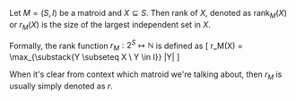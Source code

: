 Let $M = (S, I)$ be a matroid and $X \subseteq S$. Then rank of $X$,
denoted as $\operatorname{rank}_M(X)$ or $r_M(X)$ is the size of the largest independent set in $X$.

Formally, the rank function $r_M: 2^S \mapsto \mathbb{N}$ is defined as
\[ r_M(X) = \max_{\substack{Y \subseteq X \\ Y \in I}} |Y| \]

When it's clear from context which matroid we're talking about,
then $r_M$ is usually simply denoted as $r$.
